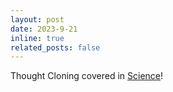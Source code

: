 ```yaml
---
layout: post
date: 2023-9-21
inline: true
related_posts: false
---
```


Thought Cloning covered in <a href="https://www.science.org/content/article/artificial-intelligence-may-benefit-talking-itself">Science</a>!
